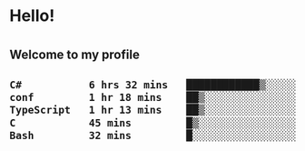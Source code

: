 
<h1>Hello!<h1>
<h2>Welcome to my profile<h2>

<!--START_SECTION:waka-->

```txt
C#           6 hrs 32 mins   ████████████▒░░░░░░░░░░░░   49.46 %
conf         1 hr 18 mins    ██▒░░░░░░░░░░░░░░░░░░░░░░   09.88 %
TypeScript   1 hr 13 mins    ██▒░░░░░░░░░░░░░░░░░░░░░░   09.30 %
C            45 mins         █▒░░░░░░░░░░░░░░░░░░░░░░░   05.72 %
Bash         32 mins         █░░░░░░░░░░░░░░░░░░░░░░░░   04.13 %
```

<!--END_SECTION:waka-->
